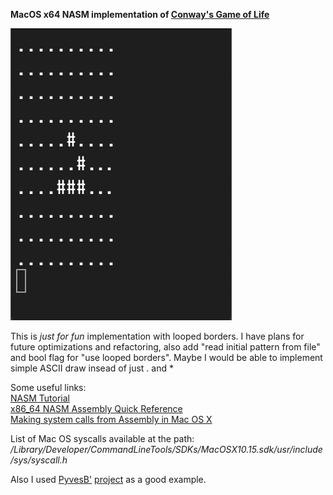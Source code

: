 
**MacOS x64 NASM implementation of [Conway's Game of Life](https://en.wikipedia.org/wiki/Conway%27s_Game_of_Life)**

![](https://github.com/somelun/game-of-life-nasm/blob/master/glider.gif)

This is *just for fun* implementation with looped borders. I have plans for future optimizations and refactoring, also add "read initial pattern from file" and bool flag for "use looped borders". Maybe I would be able to implement simple ASCII draw insead of just . and *

Some useful links:<br>
[NASM Tutorial](https://cs.lmu.edu/~ray/notes/nasmtutorial/)<br>
[x86_64 NASM Assembly Quick Reference](https://www.cs.uaf.edu/2017/fall/cs301/reference/x86_64.html)<br>
[Making system calls from Assembly in Mac OS X](https://filippo.io/making-system-calls-from-assembly-in-mac-os-x/)<br>

List of Mac OS syscalls available at the path:<br>
*/Library/Developer/CommandLineTools/SDKs/MacOSX10.15.sdk/usr/include/sys/syscall.h*

Also I used [PyvesB'](https://github.com/PyvesB) [project](https://github.com/PyvesB/asm-game-of-life) as a good example.
